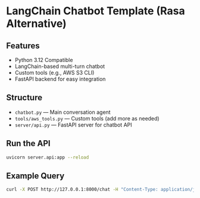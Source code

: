 # LangChain Chatbot Template (Rasa Alternative)

## Features
- Python 3.12 Compatible
- LangChain-based multi-turn chatbot
- Custom tools (e.g., AWS S3 CLI)
- FastAPI backend for easy integration

## Structure
- `chatbot.py` — Main conversation agent
- `tools/aws_tools.py` — Custom tools (add more as needed)
- `server/api.py` — FastAPI server for chatbot API

## Run the API
```bash
uvicorn server.api:app --reload
```

## Example Query
```bash
curl -X POST http://127.0.0.1:8000/chat -H "Content-Type: application/json" -d '{"message": "List my s3 buckets"}'
```
